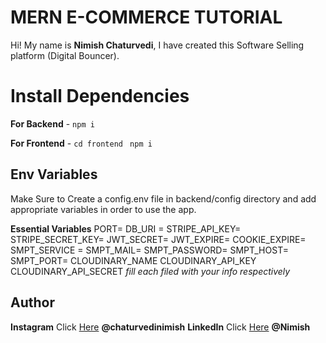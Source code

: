# MERN E-COMMERCE TUTORIAL

Hi! My name is **Nimish Chaturvedi**, I have created this Software Selling platform (Digital Bouncer).



# Install Dependencies

**For Backend** - `npm i`

**For Frontend** - `cd frontend` ` npm i`

## Env Variables

Make Sure to Create a config.env file in backend/config directory and add appropriate variables in order to use the app.

**Essential Variables**
PORT=
DB_URI =
STRIPE_API_KEY=
STRIPE_SECRET_KEY=
JWT_SECRET=
JWT_EXPIRE=
COOKIE_EXPIRE=
SMPT_SERVICE =
SMPT_MAIL=
SMPT_PASSWORD=
SMPT_HOST=
SMPT_PORT=
CLOUDINARY_NAME
CLOUDINARY_API_KEY
CLOUDINARY_API_SECRET
_fill each filed with your info respectively_

## Author

**Instagram** Click [Here](https://www.instagram.com/chaturvedinimish) **@chaturvedinimish**
**LinkedIn** Click [Here](https://www.linkedin.com/in/nimish-chaturvedi-9b27321bb/) **@Nimish**